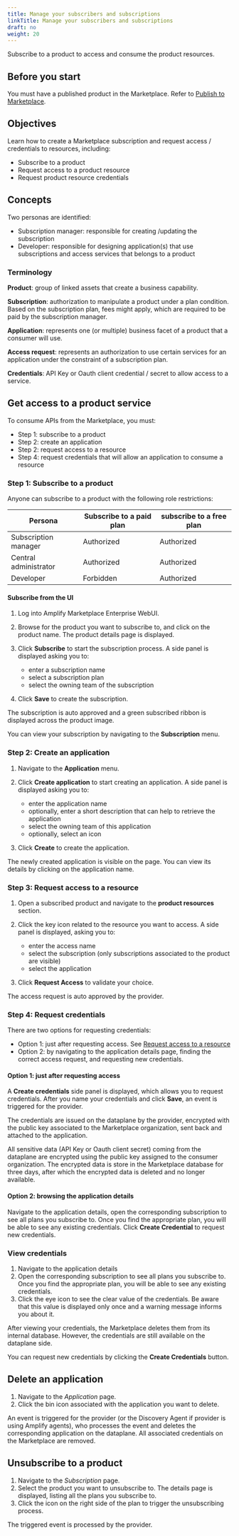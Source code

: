 ```yaml
---
title: Manage your subscribers and subscriptions
linkTitle: Manage your subscribers and subscriptions
draft: no
weight: 20
---
```

Subscribe to a product to access and consume the product resources.

## Before you start

You must have a published product in the Marketplace. Refer to [Publish to Marketplace](/docs/manage_marketplace/publish_to_marketplace/).

## Objectives

Learn how to create a Marketplace subscription and request access / credentials to resources, including:

* Subscribe to a product
* Request access to a product resource
* Request product resource credentials

## Concepts

Two personas are identified:

* Subscription manager: responsible for creating /updating the subscription
* Developer: responsible for designing application(s) that use subscriptions and access services that belongs to a product

### Terminology

**Product**: group of linked assets that create a business capability.

**Subscription**: authorization to manipulate a product under a plan condition. Based on the subscription plan, fees might apply, which are required to be paid by the subscription manager.

**Application**: represents one (or multiple) business facet of a product that a consumer will use.

**Access request**: represents an authorization to use certain services for an application under the constraint of a subscription plan.

**Credentials**: API Key or Oauth client credential / secret to allow access to a service.

## Get access to a product service

To consume APIs from the Marketplace, you must:

* Step 1: subscribe to a product
* Step 2: create an application
* Step 2: request access to a resource
* Step 4: request credentials that will allow an application to consume a resource

### Step 1: Subscribe to a product

Anyone can subscribe to a product with the following role restrictions:

| Persona               | Subscribe to a paid plan | subscribe to a free plan |
|-----------------------|--------------------------|--------------------------|
| Subscription manager  | Authorized               | Authorized               |
| Central administrator | Authorized               | Authorized               |
| Developer             | Forbidden                | Authorized               |

#### Subscribe from the UI

1. Log into Amplify Marketplace Enterprise WebUI.
2. Browse for the product you want to subscribe to, and click on the product name. The product details page is displayed.
3. Click **Subscribe** to start the subscription process. A side panel is displayed asking you to:

    * enter a subscription name
    * select a subscription plan
    * select the owning team of the subscription

4. Click **Save** to create the subscription.

The subscription is auto approved and a green subscribed ribbon is displayed across the product image.

You can view your subscription by navigating to the **Subscription** menu.

### Step 2: Create an application

1. Navigate to the **Application** menu.
2. Click **Create application** to start creating an application. A side panel is displayed asking you to:

    * enter the application name
    * optionally, enter a short description that can help to retrieve the application
    * select the owning team of this application
    * optionally, select an icon

3. Click **Create** to create the application.

The newly created application is visible on the page. You can view its details by clicking on the application name.

### Step 3: Request access to a resource

1. Open a subscribed product and navigate to the **product resources** section.
2. Click the key icon related to the resource you want to access. A side panel is displayed, asking you to:

    * enter the access name
    * select the subscription (only subscriptions associated to the product are visible)
    * select the application

3. Click **Request Access** to validate your choice.

The access request is auto approved by the provider.

### Step 4: Request credentials

There are two options for requesting credentials:

* Option 1: just after requesting access. See [Request access to a resource](#step-3-request-access-to-a-resource)
* Option 2: by navigating to the application details page, finding the correct access request, and requesting new credentials.

#### Option 1: just after requesting access

A **Create credentials** side panel is displayed, which allows you to request credentials. After you name your credentials and click **Save**, an event is triggered for the provider.

The credentials are issued on the dataplane by the provider, encrypted with the public key associated to the Marketplace organization, sent back and attached to the application.

All sensitive data (API Key or Oauth client secret) coming from the dataplane are encrypted using the public key assigned to the consumer organization. The encrypted data is store in the Marketplace database for three days, after which the encrypted data is deleted and no longer available.

#### Option 2: browsing the application details

Navigate to the application details, open the corresponding subscription to see all plans you subscribe to. Once you find the appropriate plan, you will be able to see any existing credentials. Click **Create Credential** to request new credentials.

### View credentials

1. Navigate to the application details
2. Open the corresponding subscription to see all plans you subscribe to. Once you find the appropriate plan, you will be able to see any existing credentials.
3. Click the eye icon to see the clear value of the credentials. Be aware that this value is displayed only once and a warning message informs you about it.

After viewing your credentials, the Marketplace deletes them from its internal database. However, the credentials are still available on the dataplane side.

You can request new credentials by clicking the **Create Credentials** button.

## Delete an application

1. Navigate to the *Application* page.
2. Click the bin icon associated with the application you want to delete.

An event is triggered for the provider (or the Discovery Agent if provider is using Amplify agents), who processes the event and deletes the corresponding application on the dataplane. All associated credentials on the Marketplace are removed.

## Unsubscribe to a product

1. Navigate to the *Subscription* page.
2. Select the product you want to unsubscribe to. The details page is displayed, listing all the plans you subscribe to.
3. Click the icon on the right side of the plan to trigger the unsubscribing process.

The triggered event is processed by the provider.
